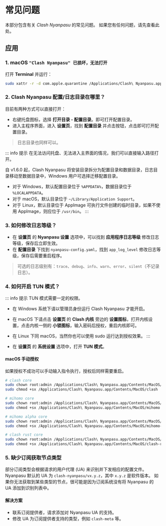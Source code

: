 # 常见问题

本部分包含有关 _Clash Nyanpasu_ 的常见问题。
如果您有任何问题，请先查看此处。

## 应用

### 1. macOS `"Clash Nyanpasu" 已损坏，无法打开`

打开 **Terminal** 并运行：

```bash
sudo xattr -r -d com.apple.quarantine /Applications/Clash\ Nyanpasu.app
```

### 2. Clash Nyanpasu 配置/日志目录在哪里？

目前有两种方式可以直接打开：

- 右键托盘图标，选择 **打开目录 - 配置目录**。即可打开配置目录。
- 进入主程序界面，进入 **设置页**，找到 **配置目录** 并点击按钮，点击即可打开配置目录。

> 日志目录也同样可以。

::: info 提示
在无法访问托盘、无法进入主界面的情况，我们可以直接输入路径打开。

自 v1.6.0 起，Clash Nyanpasu 将安装目录拆分为配置目录和数据目录，日志目录移动至数据目录中，Windows 用户可选择迁移配置目录。

- 对于 Windows，默认配置目录位于 `%APPDATA%`，数据目录位于 `%LOCALAPPDATA`。
- 对于 macOS，默认目录位于 `~/Library/Application Support`。
- 对于 Linux，默认目录位于 AppImage 可执行文件创建的临时目录，如果不使用 AppImage，则应位于 `/usr/bin`。
  :::

### 3. 如何修改日志等级？

- 在 **设置页** 的 **Nyanpasu 设置** 选项中，可以找到 **应用程序日志等级** 修改日志等级，保存后立即生效。
- 在 **配置目录** 下找到 `nyanpasu-config.yaml`，找到 `app_log_level` 修改日志等级，保存后需要重启程序。

> 可选的日志级别有：`trace`、`debug`、`info`、`warn`、`error`、`silent`（不记录日志）。

### 4. 如何开启 TUN 模式？

::: info 提示
TUN 模式需要一定的权限。

- 在 Windows 系统下请以管理员身份运行 Clash Nyanpasu 才能开启。
- 在 macOS 下请点击 **设置页** 的 **Clash 内核** 旁边的 **设置图标**，打开内核设置，点击内核一侧的 **小锁图标**，输入密码后授权，重启内核即可。
- 在 Linux 下同 macOS，当然你也可以使用 sudo 运行达到授权效果。
  :::

- 在 **设置页** 的 **系统设置** 选项中，打开 **TUN 模式**。

#### macOS 手动授权

如果授权不成功可以手动输入指令执行，授权后同样需要重启。

```bash
# clash core
sudo chown root:admin /Applications/Clash\ Nyanpasu.app/Contents/MacOS/clash
sudo chmod +sx /Applications/Clash\ Nyanpasu.app/Contents/MacOS/clash

# mihomo core
sudo chown root:admin /Applications/Clash\ Nyanpasu.app/Contents/MacOS/mihomo
sudo chmod +sx /Applications/Clash\ Nyanpasu.app/Contents/MacOS/mihomo

# mihomo alpha core
sudo chown root:admin /Applications/Clash\ Nyanpasu.app/Contents/MacOS/mihomo-alpha
sudo chmod +sx /Applications/Clash\ Nyanpasu.app/Contents/MacOS/mihomo-alpha

# clash rust core
sudo chown root:admin /Applications/Clash\ Nyanpasu.app/Contents/MacOS/clash-rs
sudo chmod +sx /Applications/Clash\ Nyanpasu.app/Contents/MacOS/clash-rs
```

### 5. 缺少订阅获取节点类型

部分订阅类型会根据请求的用户代理 (UA) 来识别并下发相应的配置文件。Nyanpasu 默认的 UA 为 `clash-nyanpasu/vx.y.z`，其中 `x.y.z` 是软件版本。
如果你无法获取到某些类型的节点，很可能是因为订阅系统没有将 Nyanpasu 的 UA 添加到识别列表中。

#### 解决方案

- 联系订阅提供者，请求添加对 Nyanpasu UA 的支持。
- 修改 UA 为订阅提供者支持的类型，例如 `clash-meta` 等。
